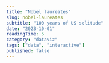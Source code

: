 ```yaml
---
title: "Nobel laureates"
slug: nobel-laureates
subtitle: "100 years of US solitude"
date: "2023-10-01"
readingTime: 5
category: "dataviz"
tags: ["data", "interactive"] 
published: false
---
```


<script>
  import Intro from "./components/Intro.svelte";
  import NetworkScroll from "./components/NetworkScroll.svelte";
</script>

<Intro />
<NetworkScroll/>
